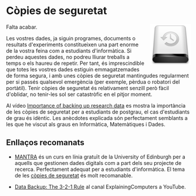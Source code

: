 # Còpies de seguretat

<img src='./copies-seguretat.png' style='height: 8em; float: right; margin: 0 0 1em 1em;'/>

Falta acabar.

Les vostres dades, ja siguin programes, documents o resultats d'experiments
constitueixen una part enorme de la vostra feina com a estudiants d'informàtica.
Si perdeu aquestes dades, no podreu lliurar treballs a temps o els haureu de repetir.
Per tant, és imprescindible que totes les vostres dades estiguin emmagatzemades
de forma segura, i amb unes còpies de seguretat mantingudes regularment per si
passés qualsevol emergència (per exemple, pèrdua o robatori del portàtil).
Tenir còpies de seguretat és relativament senzill però fàcil d'oblidar, no tenir-les
sol ser catastròfic en el pitjor moment.

Al vídeo [Importance of backing up research data](https://youtu.be/n_1XFKYAcoI) es mostra
la importància de les còpies de seguretat per a estudiants de postgrau, el cas d'estudiants
de grau és idèntic. Les anècdotes explicada són perfectament semblants a les que
he viscut als graus en Informàtica, Matemàtiques i Dades.

## Enllaços recomanats

- [MANTRA](https://mantra.ed.ac.uk/) és un curs en línia gratuït de la University of Edinburgh per a aquells
  que gestionen dades digitals com a part dels seu projecte de recerca. Perfectament adequat per
  a estudiants d'informàtica. El tema de les [còpies de seguretat](https://mantra.ed.ac.uk/storageandsecurity/) és molt recomanable.

- [Data Backup: The 3-2-1 Rule](https://www.youtube.com/watch?v=rFO6NyLIP7M) al canal
  ExplainingComputers a YouTube.


<Autors autors="jpetit"/> 

